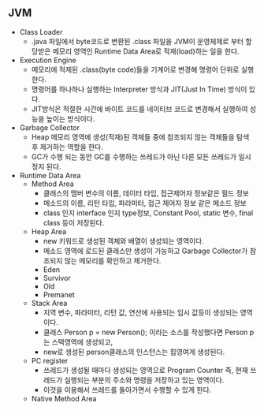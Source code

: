 ## JVM
- Class Loader
  - .java 파일에서 byte코드로 변환된 .class 파일을 JVM이 운영체제로 부터 할당받은 메모리 영역인 Runtime Data Area로 적재(load)하는 일을 한다.
- Execution Engine
  - 메모리에 적제된 .class(byte code)들을 기계어로 변경해 명령어 단위로 실행한다. 
  - 명령어를 하나하나 실행하는 Interpreter 방식과 JIT(Just In Time) 방식이 있다. 
  - JIT방식은 적절한 시간에 바이트 코드를 네이티브 코드로 변경해서 실행하여 성능을 높이는 방식이다. 
- Garbage Collector
  - Heap 메모리 영역에 생성(적재)된 객체들 중에 참조되지 않는 객체들을 탐색 후 제거하는 역할을 한다.
  - GC가 수행 되는 동안 GC를 수행하는 쓰레드가 아닌 다른 모든 쓰레드가 일시정지 된다.
- Runtime Data Area
  - Method Area
    - 클래스의 멤버 변수의 이름, 데이터 타입, 접근제어자 정보같은 필드 정보
    - 메소드의 이름, 리턴 타입, 파라미터, 접근 제어자 정보 같은 메소드 정보
    - class 인지 interface 인지 type정보, Constant Pool, static 변수, final class 등이 저장된다.
  - Heap Area
    - new 키워드로 생성된 객체와 배열이 생성되는 영역이다.
    - 메소드 영역에 로드된 클래스만 생성이 가능하고 Garbage Collector가 참조되지 않는 메모리를 확인하고 제거한다.
    - Eden
    - Survivor
    - Old
    - Premanet
  - Stack Area
    - 지역 변수, 파라미터, 리턴 값, 연산에 사용되는 임시 값등이 생성되는 영역이다.
    - 클래스 Person p = new Person(); 이라는 소스를 작성했다면 Person p는 스택영역에 생성되고, 
    - new로 생성된 person클래스의 인스턴스는 힙영여게 생성된다.
  - PC register
    - 쓰레드가 생성될 때마다 생성되는 영역으로 Program Counter 즉, 현재 쓰레드가 실행되는 부분의 주소와 명령을 저장하고 있는 영역이다. 
    - 이것을 이용해서 쓰레드를 돌아가면서 수행할 수 있게 한다.
  - Native Method Area
